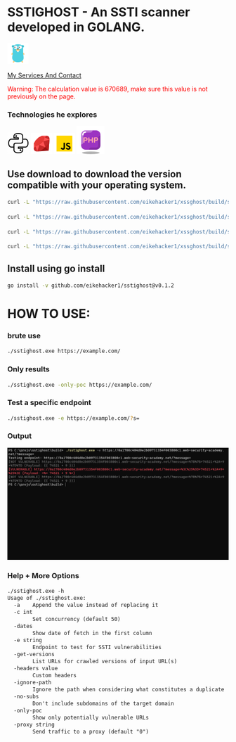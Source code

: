 # SSTIGHOST - An SSTI scanner developed in GOLANG.
![alt text](icons8-golang-48.png)

[My Services And Contact](https://eikehacker1.github.io/eikeoliveira/)

<span style="color: red;">Warning: The calculation value is 670689, make sure this value is not previously on the page.</span>
### Technologies he explores

![ ](icons8-python.gif) ![alt text](icons8-linguagem-de-programação-ruby-48.png) ![alt text](icons8-js-48.png) ![alt text](icons8-php-64.png)

## Use download to download the version compatible with your operating system.

``` bash
curl -L "https://raw.githubusercontent.com/eikehacker1/xssghost/build/sstighost_mac" -o "sstighost_mac" #MACOS intel-chip

curl -L "https://raw.githubusercontent.com/eikehacker1/xssghost/build/sstighost_macm1" -o "sstighost_macm1" #MACOS  m1-chip

curl -L "https://raw.githubusercontent.com/eikehacker1/xssghost/build/sstighost.exe" -o "sstighost.exe" #WindowsX64 

curl -L "https://raw.githubusercontent.com/eikehacker1/xssghost/build/sstighost_linux" -o "sstighost_linux" #LinuxX64

```
## Install using go install
```bash
go install -v github.com/eikehacker1/sstighost@v0.1.2
```
# HOW TO USE:

### brute use 
```bash 
./sstighost.exe https://example.com/
```

### Only results 

``` bash
./sstighost.exe -only-poc https://example.com/
```
### Test a specific endpoint

```bash
./sstighost.exe -e https://example.com/?s= 
```
### Output 
![alt text](image.png)

### Help + More Options
```text
./sstighost.exe -h
Usage of ./sstighost.exe:
  -a    Append the value instead of replacing it
  -c int
        Set concurrency (default 50)
  -dates
        Show date of fetch in the first column
  -e string
        Endpoint to test for SSTI vulnerabilities
  -get-versions
        List URLs for crawled versions of input URL(s)
  -headers value
        Custom headers
  -ignore-path
        Ignore the path when considering what constitutes a duplicate
  -no-subs
        Don't include subdomains of the target domain
  -only-poc
        Show only potentially vulnerable URLs
  -proxy string
        Send traffic to a proxy (default "0")

```